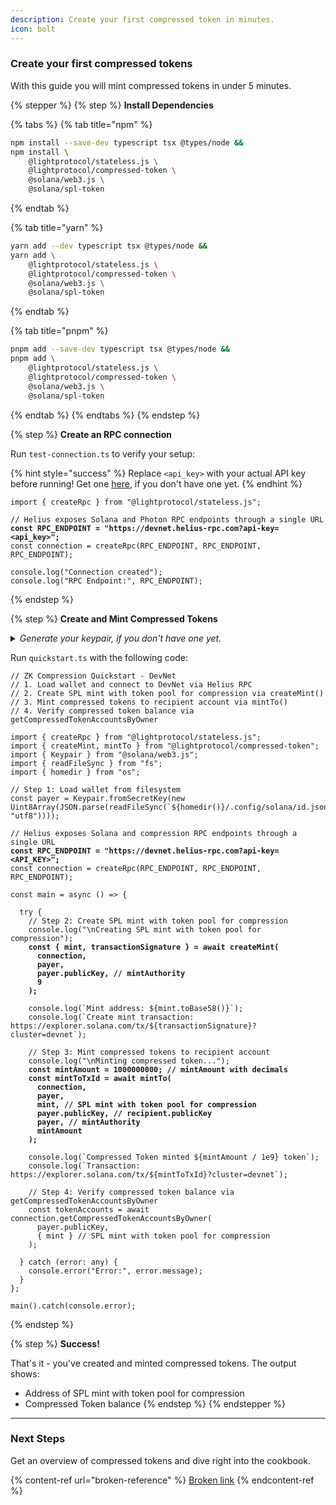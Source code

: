 ```yaml
---
description: Create your first compressed token in minutes.
icon: bolt
---
```



### Create your first compressed tokens

With this guide you will mint compressed tokens in under 5 minutes.

{% stepper %}
{% step %}
**Install Dependencies**

{% tabs %}
{% tab title="npm" %}
```bash
npm install --save-dev typescript tsx @types/node &&
npm install \
    @lightprotocol/stateless.js \
    @lightprotocol/compressed-token \
    @solana/web3.js \
    @solana/spl-token
```
{% endtab %}

{% tab title="yarn" %}
```bash
yarn add --dev typescript tsx @types/node &&
yarn add \
    @lightprotocol/stateless.js \
    @lightprotocol/compressed-token \
    @solana/web3.js \
    @solana/spl-token
```
{% endtab %}

{% tab title="pnpm" %}
```bash
pnpm add --save-dev typescript tsx @types/node &&
pnpm add \
    @lightprotocol/stateless.js \
    @lightprotocol/compressed-token \
    @solana/web3.js \
    @solana/spl-token
```
{% endtab %}
{% endtabs %}
{% endstep %}

{% step %}
**Create an RPC connection**

Run `test-connection.ts` to verify your setup:

{% hint style="success" %}
Replace `<api_key>` with your actual API key before running! Get one [here](https://www.helius.dev/zk-compression), if you don't have one yet.
{% endhint %}

<pre class="language-typescript" data-title="test-connection.ts"><code class="lang-typescript">import { createRpc } from "@lightprotocol/stateless.js";

// Helius exposes Solana and Photon RPC endpoints through a single URL
<strong>const RPC_ENDPOINT = "https://devnet.helius-rpc.com?api-key=&#x3C;api_key>";
</strong>const connection = createRpc(RPC_ENDPOINT, RPC_ENDPOINT, RPC_ENDPOINT);

console.log("Connection created");
console.log("RPC Endpoint:", RPC_ENDPOINT);
</code></pre>
{% endstep %}

{% step %}
**Create and Mint Compressed Tokens**

<details>

<summary><em>Generate your keypair, if you don't have one yet.</em></summary>

1. Install Solana

```bash
sh -c "$(curl -sSfL https://release.anza.xyz/v3.0.0/install)"
```

2. Then run the command below to create a keypair at `.config/solana/id.json`

```bash
solana-keygen new
```

3. fund wallet with devnet SOL

```bash
# Check current balance
solana balance --url devnet

# Airdrop 1 SOL to your default wallet
solana airdrop 1 --url devnet

# or use https://faucet.solana.com/
```

</details>

Run `quickstart.ts` with the following code:

<pre class="language-typescript" data-title="quickstart.ts"><code class="lang-typescript">// ZK Compression Quickstart - DevNet
// 1. Load wallet and connect to DevNet via Helius RPC
// 2. Create SPL mint with token pool for compression via createMint()
// 3. Mint compressed tokens to recipient account via mintTo() 
// 4. Verify compressed token balance via getCompressedTokenAccountsByOwner

import { createRpc } from "@lightprotocol/stateless.js";
import { createMint, mintTo } from "@lightprotocol/compressed-token";
import { Keypair } from "@solana/web3.js";
import { readFileSync } from "fs";
import { homedir } from "os";

// Step 1: Load wallet from filesystem
const payer = Keypair.fromSecretKey(new Uint8Array(JSON.parse(readFileSync(`${homedir()}/.config/solana/id.json`, "utf8"))));

// Helius exposes Solana and compression RPC endpoints through a single URL
<strong>const RPC_ENDPOINT = "https://devnet.helius-rpc.com?api-key=&#x3C;API_KEY>";
</strong>const connection = createRpc(RPC_ENDPOINT, RPC_ENDPOINT, RPC_ENDPOINT);

const main = async () => {

  try {
    // Step 2: Create SPL mint with token pool for compression
    console.log("\nCreating SPL mint with token pool for compression");
<strong>    const { mint, transactionSignature } = await createMint(
</strong><strong>      connection,
</strong><strong>      payer,
</strong><strong>      payer.publicKey, // mintAuthority
</strong><strong>      9
</strong><strong>    );
</strong>
    console.log(`Mint address: ${mint.toBase58()}`);
    console.log(`Create mint transaction: https://explorer.solana.com/tx/${transactionSignature}?cluster=devnet`);

    // Step 3: Mint compressed tokens to recipient account
    console.log("\nMinting compressed token...");
<strong>    const mintAmount = 1000000000; // mintAmount with decimals   
</strong><strong>    const mintToTxId = await mintTo(
</strong><strong>      connection,
</strong><strong>      payer,
</strong><strong>      mint, // SPL mint with token pool for compression
</strong><strong>      payer.publicKey, // recipient.publicKey
</strong><strong>      payer, // mintAuthority
</strong><strong>      mintAmount
</strong><strong>    );
</strong>
    console.log(`Compressed Token minted ${mintAmount / 1e9} token`);
    console.log(`Transaction: https://explorer.solana.com/tx/${mintToTxId}?cluster=devnet`);

    // Step 4: Verify compressed token balance via getCompressedTokenAccountsByOwner
    const tokenAccounts = await connection.getCompressedTokenAccountsByOwner(
      payer.publicKey,
      { mint } // SPL mint with token pool for compression
    );

  } catch (error: any) {
    console.error("Error:", error.message);
  }
};

main().catch(console.error);
</code></pre>
{% endstep %}

{% step %}
**Success!**

That's it - you've created and minted compressed tokens. The output shows:

* Address of SPL mint with token pool for compression
* Compressed Token balance
{% endstep %}
{% endstepper %}

***

### Next Steps

Get an overview of compressed tokens and dive right into the cookbook.

{% content-ref url="broken-reference" %}
[Broken link](broken-reference)
{% endcontent-ref %}
